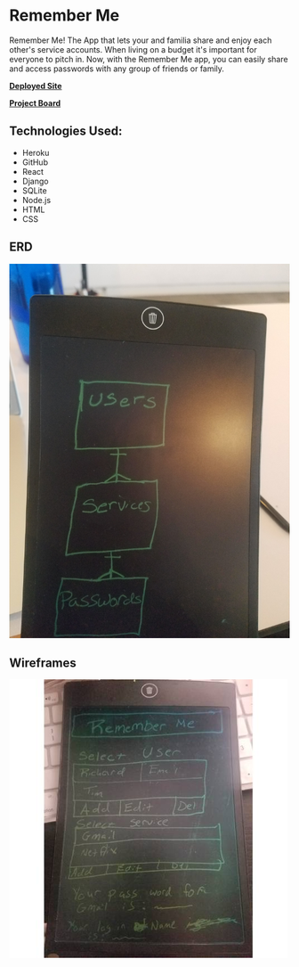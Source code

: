 # Remember Me

Remember Me! The App that lets your and familia share and enjoy each other's service accounts. When living on a budget it's important for everyone to pitch in. Now, with the Remember Me app, you can easily share and access passwords with any group of friends or family. 

[**Deployed Site**](https://vast-savannah-24562.herokuapp.com/)

[**Project Board**](https://github.com/richyang88/rememberMe/projects/1)


## Technologies Used:
* Heroku
* GitHub
* React
* Django
* SQLite
* Node.js
* HTML
* CSS


## ERD

![ERD](client/src/public/erd.jpg)


## Wireframes

![Home](client/src/public/wireFrameRotate.jpg)
